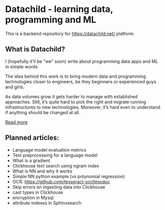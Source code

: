 # Datachild - learning data, programming and ML
This is a backend repository for https://datachild.net/ platform.

## What is Datachild?
I (hopefully it'll be "we" soon) write about programming data apps and ML in simple words.

The idea behind this work is to bring modern data and programming technologies closer to engineers, be they beginners or experienced guys and girls.

As data volumes grow it gets harder to manage with established approaches. Still, it’s quite hard to pick the right and migrate running infrastructures to new technologies. Moreover, it’s hard even to understand if anything should be changed at all.

[Read more](https://datachild.net/data/welcome)

## Planned articles:
* Language model evaluation metrics
* Text preprocessing for a language model
* What is a gradient
* Clickhouse text search using ngram index
* What is NN and why it works
* Simple NN python example (vs polynomial regression)
* OCR: https://github.com/tesseract-ocr/tessdoc
* Skip errors on ingesting data into Clickhouse
* cast types in Clickhouse
* encryption in Mysql
* attribute indexes in Sphinxsearch